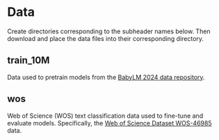 # Data
Create directories corresponding to the subheader names below.
Then download and place the data files into their corresponding
directory.

## train_10M
Data used to pretrain models from the
[BabyLM 2024 data repository](https://osf.io/5mk3x).

## wos
Web of Science (WOS) text classification data used to fine-tune
and evaluate models. Specifically, the
[Web of Science Dataset WOS-46985](https://data.mendeley.com/datasets/9rw3vkcfy4/6)
data.
